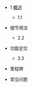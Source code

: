 - 1 [概述](https://github.com/lipangit/JieCaoVideoPlayer/wiki#1)
    - 1.1
- 细节用法
    - 2.2
- 功能定位
    - 3.3

- 里程碑

- 常见问题